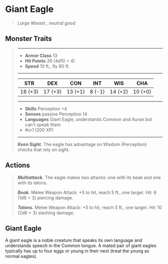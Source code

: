 # Giant Eagle
>*Large #beast , neutral good*
## Monster Traits
>___
>- **Armor Class** 13
>- **Hit Points** 26 (4d10 + 4)
>- **Speed** 10 ft., fly 80 ft.
>___
>|STR|DEX|CON|INT|WIS|CHA|
>|:---:|:---:|:---:|:---:|:---:|:---:|
>|16 (+3)|17 (+3)|13 (+1)|8 (-1)|14 (+2)|10 (+0)|
>___
>- **Skills** Perception +4
>- **Senses** passive Perception 14
>- **Languages** Giant Eagle, understands Common and Auran but can't speak them
>- #cr1 (200 XP)
>___
>***Keen Sight.*** The eagle has advantage on Wisdom (Perception) checks that rely on sight.  
>
## Actions
>***Multiattack.*** The eagle makes two attacks: one with its beak and one with its talons.  
>
>***Beak.*** Melee Weapon Attack: +5 to hit, reach 5 ft., one target. Hit: 6 (1d6 + 3) piercing damage.  
>
>***Talons.*** Melee Weapon Attack: +5 to hit, reach 5 ft., one target. Hit: 10 (2d6 + 3) slashing damage.
## Giant Eagle
A giant eagle is a noble creature that speaks its own language and understands speech in the Common tongue. A mated pair of giant eagles typically has up to four eggs or young in their nest (treat the young as normal eagles).